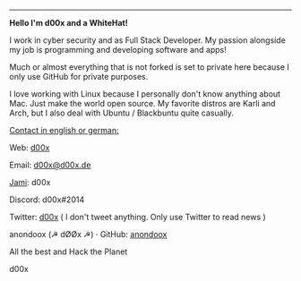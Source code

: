 <p align="center"><img title="Logo" src="https://d00x.de/!/doox-logo.png" alt="" data-align="center"></p>

---

**Hello I'm d00x and a WhiteHat!**

I work in cyber security and as Full Stack Developer. My passion alongside my job is programming and developing software and apps!

Much or almost everything that is not forked is set to private here because I only use GitHub for private purposes.

I love working with Linux because I personally don't know anything about Mac. Just make the world open source. My favorite distros are Karli and Arch, but I also deal with Ubuntu / Blackbuntu quite casually.

<u>Contact in english or german:</u> 

Web: [d00x](https://d00x.de)

Email: d00x@d00x.de

[Jami](https://jami.net/): d00x

Discord: d00x#2014

Twitter: [d00x](https://d00x.de/@/twitter) ( I don't tweet anything. Only use Twitter to read news )

anondoox (☭ dØØx ☭) · GitHub: [anondoox](https://d00x/@/github)


All the best and Hack the Planet

d00x
